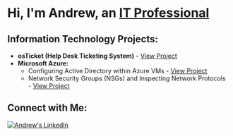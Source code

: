 # Hi, I'm Andrew, an [IT Professional](https://www.linkedin.com/in/andrew-carl-thomas/)

## Information Technology Projects:

- **osTicket (Help Desk Ticketing System)** - [View Project](https://github.com/AndrewThomas63/OsTicket-PreReq/)
- **Microsoft Azure:**
  - Configuring Active Directory within Azure VMs - [View Project](https://github.com/AndrewThomas63/Configuring-Active-Directory-in-Azure)
  - Network Security Groups (NSGs) and Inspecting Network Protocols - [View Project](https://github.com/AndrewThomas63/Performing-Activities-on-the-Network/)

## Connect with Me:

[![Andrew's LinkedIn](https://github.com/user-attachments/assets/311080bf-743a-4a18-8884-c0982731916d)](https://www.linkedin.com/in/andrew-carl-thomas/)
